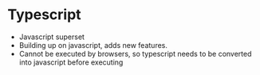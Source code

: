 # Typescript

- Javascript superset
- Building up on javascript, adds new features.
- Cannot be executed by browsers, so typescript needs to be converted into javascript before executing
<!--stackedit_data:
eyJoaXN0b3J5IjpbLTMwOTY2NTcyMiwxMTI4ODU0MjQ2XX0=
-->
